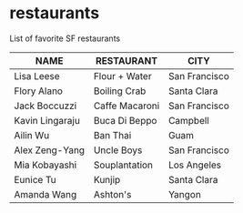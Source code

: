 # restaurants
List of favorite SF restaurants

 NAME | RESTAURANT | CITY
---|---|---
Lisa Leese | Flour + Water | San Francisco
Flory Alano | Boiling Crab | Santa Clara
Jack Boccuzzi | Caffe Macaroni | San Francisco
Kavin Lingaraju | Buca Di Beppo | Campbell
Ailin Wu | Ban Thai | Guam
Alex Zeng-Yang | Uncle Boys | San Francisco
Mia Kobayashi | Souplantation | Los Angeles
Eunice Tu | Kunjip | Santa Clara
Amanda Wang | Ashton's | Yangon


